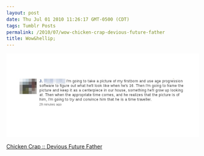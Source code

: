 ```yaml
---
layout: post
date: Thu Jul 01 2010 11:26:17 GMT-0500 (CDT)
tags: Tumblr Posts
permalink: /2010/07/wow-chicken-crap-devious-future-father
title: Wow&hellip;
---
```


![](/public/assets/tumblr/tumblr_l4w0buYb091qa4klho1_1280.jpg)

[Chicken Crap :: Devious Future Father](http://chickencrap.com/c.php?c=4553&utm_source=feedburner&utm_medium=feed&utm_campaign=Feed:+Chickencrap+(ChickenCrap.com)&utm_content=Google+Reader)
